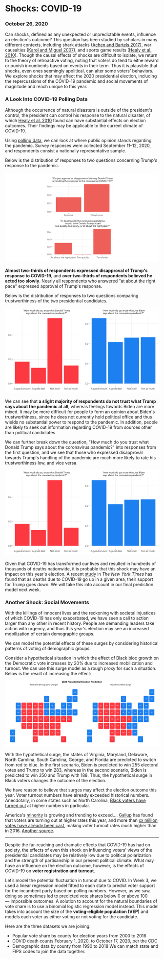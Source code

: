 # Shocks: COVID-19
### October 26, 2020

Can shocks, defined as any unexpected or unpredictable events, influence an election's outcome? This question has been studied by scholars in many different contexts, including shark attacks ([Achen and Bartels 2017](https://www.jstor.org/stable/j.ctvc7770q)), war causalties ([Karol and Miguel 2007](http://emiguel.econ.berkeley.edu/assets/miguel_research/33/_Paper__Electoral_Cost_of_War.pdf)), and sports game results ([Healy et al. 2010](https://www.pnas.org/content/107/29/12804.abstract)). Though the causal effects of shocks are difficult to isolate, we return to the theory of retroactive voting, noting that voters do tend to eithe reward or punish incumbents based on events in their term. Thus it is plausible that shocks, even ones seemingly apolitical, can alter some voters' behaviors. We explore shocks that may affect the 2020 presidential election, including the repercussions of the COVID-19 pandemic and social movements of magnitude and reach unique to this year.

### A Look Into COVID-19 Polling Data

Although the occurrence of natural disasters is outside of the president's control, the president can control his response to the natural disaster, of which [Healy et al. 2010](https://www.pnas.org/content/107/29/12804.abstract) found can have substantial effects on election outcomes. Their findings may be applicable to the current climate of COVID-19.

Using [polling data](https://ropercenter.cornell.edu/supporting-public-opinion-data-related-covid-19?utm_source=Data+Dive+from+Roper%40Cornell+6.28.18&utm_campaign=28df841335-EMAIL_CAMPAIGN_2019_10_08_04_38_COPY_02&utm_medium=email&utm_term=0_b24149c0c3-28df841335-&utm_source=Data+Dive+from+Roper%40Cornell+6.28.18&utm_campaign=28df841335-EMAIL_CAMPAIGN_2019_10_08_04_38_COPY_02&utm_medium=email&utm_term=0_b24149c0c3-28df841335-580634065), we can look at where public opinion stands regarding the pandemic. Survey responses were collected September 11–12, 2020, and respondents consist a nationally representative sample.

Below is the distribution of responses to two questions concerning Trump's response to the pandemic.
<br/>
<br/>
![COVID Poll Q1-2](../figures/covid_poll1.png)
<br/>
<br/>
**Almost two-thirds of respondents expressed disapproval of Trump's response to COVID-19**, and **over two-thirds of respondents believed he acted too slowly**. Nearly all respondents who answered "at about the right pace" expressed approval of Trump's response.

Below is the distribution of responses to two questions comparing trustworthiness of the two presidential candidates.
<br/>
<br/>
![COVID Poll Q3-4](../figures/covid_poll2.png)
<br/>
<br/>
We can see that **a slight majority of respondents do not trust what Trump says about the pandemic at all**, whereas feelings towards Biden are more mixed. It may be more difficult for people to form an opinion about Biden's trustworthiness, since he does not currently hold political office and thus wields no substantial power to respond to the pandemic. In addition, people are likely to seek out information regarding COVID-19 from sources other than political candidiates.

We can further break down the question, "How much do you trust what Donald Trump says about the coronavirus pandemic?" into responses from the first question, and we see that those who expressed disapproval towards Trump's handling of the pandemic are much more likely to rate his trustworthiness low, and vice versa.
<br/>
<br/>
![COVID Poll Q3](../figures/covid_poll2.png)
<br/>
<br/>
Given that COVID-19 has transformed our lives and resulted in hundreds of thousands of deaths nationwide, it is probable that this shock may have an impact on this year's election. A recent [study](https://www.nytimes.com/2020/07/28/upshot/polling-trump-virus-election.html) in *The New York Times* has found that as deaths due to COVID-19 go up in a given area, their support for Trump goes down. We will take this into account in our final prediction model next week.

### Another Shock: Social Movements

With the killings of innocent lives and the reckoning with societal injustices of which COVID-19 has only exacerbated, we have seen a call to action larger than any other in recent history. People are demanding leaders take action with urgency, and thus this year's election may see an increased mobilization of certain demographic groups.

We can model the potential effects of these surges by considering historical patterns of voting of demographic groups.

Consider a hypothetical situation in which the effect of Black bloc growth on the Democratic vote increases by 20% due to increased mobilization and turnout. We can use this surge model as a rough proxy for such a situation. Below is the result of increasing the effect:

![Surge Map](../figures/demographic_surge_map1.png)

With the hypothetical surge, the states of Virginia, Maryland, Delaware, North Carolina, South Carolina, George, and Florida are predicted to switch from red to blue. In the first scenario, Biden is predicted to win 255 electoral votes and Trump to win 283, whereas in the second scenario, Biden is predicted to win 350 and Trump with 188. Thus, the hypothetical surge in Black voters changes the outcome of the election.

We have reason to believe that surges may affect the election outcome this year. Voter turnout numbers have already exceeded historical numbers. Anecdotally, in some states such as North Carolina, [Black voters have turned out](https://www.citizen-times.com/story/news/2020/10/20/nc-black-voter-turnout-up-2020-biden-and-trump-court-key-group/5981602002/) at higher numbers in particular.

America's [minority](https://www.axios.com/demographic-shifts-what-matters-2020-424161bf-1e6e-4da9-b2b2-9a6b2b2099fa.html) is growing and trending to exceed.... [Gallup](https://news.gallup.com/poll/321599/voter-turnout-appears-steady-enthusiasm-running-high.aspx) has found that voters are turning out at higher rates this year, and more than [xx million votes have already been cast](https://electproject.github.io/Early-Vote-2020G/index.html), making voter turnout rates much higher than in 2016. [Another source](https://www.theatlantic.com/politics/archive/2020/10/2020-election-turnout/616640/).

___

Despite the far-reaching and dramatic effects that COVID-19 has had on society, the effects of even this shock on influencing voters' views of the presidential candidates may be relatively low due to political polarization and the strength of partisanship in our present political climate. What may have an influence on the election outcome, however, is the effects of COVID-19 on **voter registration and turnout**. 

Let’s model the potential fluctuation in turnout due to COVID. In Week 3, we used a linear regression model fitted to each state to predict voter support for the incumbent party based on polling numbers. However, as we saw, doing so sometimes led to predicted vote shares below 0 or above 100 — impossible outcomes. A solution to account for the natural boundaries of vote share is to use a binomial logistic regression model instead. This model takes into account the size of the **voting-eligible population (VEP)** and models each voter as either voting or not voting for the candidate.

Here are the three datasets we are joining:
* Popular vote share by county for election years from 2000 to 2016
* COVID death counts February 1, 2020, to October 17, 2020, per the [CDC](https://data.cdc.gov/NCHS/Provisional-COVID-19-Death-Counts-in-the-United-St/kn79-hsxy)
* Demographic data by county from 1990 to 2018
We can match state and FIPS codes to join the data together.
